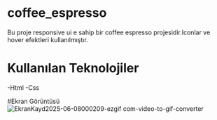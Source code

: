 # coffee_espresso

Bu proje responsive ui e sahip bir coffee espresso projesidir.Iconlar ve hover efektleri kullanılmıştır.

# Kullanılan Teknolojiler
-Html
-Css

#Ekran Görüntüsü
![EkranKayd2025-06-08000209-ezgif com-video-to-gif-converter](https://github.com/user-attachments/assets/811f5e40-1d37-47d4-9cb2-029ce193fe03)
